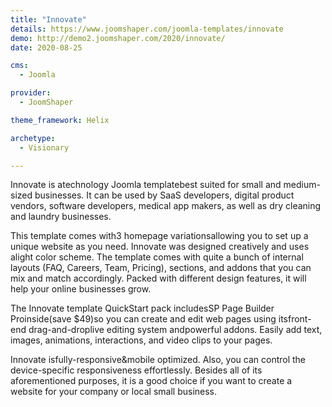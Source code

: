 ```yaml
---
title: "Innovate"
details: https://www.joomshaper.com/joomla-templates/innovate
demo: http://demo2.joomshaper.com/2020/innovate/
date: 2020-08-25

cms: 
  - Joomla

provider:
  - JoomShaper

theme_framework: Helix

archetype:
  - Visionary

---
```


Innovate is atechnology Joomla templatebest suited for small and medium-sized businesses. It can be used by SaaS developers, digital product vendors, software developers, medical app makers, as well as dry cleaning and laundry businesses.

This template comes with3 homepage variationsallowing you to set up a unique website as you need. Innovate was designed creatively and uses alight color scheme. The template comes with quite a bunch of internal layouts (FAQ, Careers, Team, Pricing), sections, and addons that you can mix and match accordingly. Packed with different design features, it will help your online businesses grow.

The Innovate template QuickStart pack includesSP Page Builder Proinside(save $49)so you can create and edit web pages using itsfront-end drag-and-droplive editing system andpowerful addons. Easily add text, images, animations, interactions, and video clips to your pages.

Innovate isfully-responsive&mobile optimized. Also, you can control the device-specific responsiveness effortlessly. Besides all of its aforementioned purposes, it is a good choice if you want to create a website for your company or local small business.
